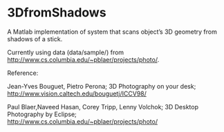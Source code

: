 # 3DfromShadows
A Matlab implementation of system that scans object’s 3D geometry from shadows of a stick. 

Currently using data (data/sample/) from http://www.cs.columbia.edu/~pblaer/projects/photo/.

Reference:

Jean-Yves Bouguet, Pietro Perona; 3D Photography on your desk; http://www.vision.caltech.edu/bouguetj/ICCV98/

Paul Blaer,Naveed Hasan, Corey Tripp, Lenny Volchok; 3D Desktop Photography by Eclipse; http://www.cs.columbia.edu/~pblaer/projects/photo/